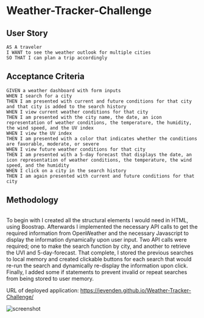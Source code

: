 # Weather-Tracker-Challenge

## User Story

```
AS A traveler
I WANT to see the weather outlook for multiple cities
SO THAT I can plan a trip accordingly
```

## Acceptance Criteria

```
GIVEN a weather dashboard with form inputs
WHEN I search for a city
THEN I am presented with current and future conditions for that city and that city is added to the search history
WHEN I view current weather conditions for that city
THEN I am presented with the city name, the date, an icon representation of weather conditions, the temperature, the humidity, the wind speed, and the UV index
WHEN I view the UV index
THEN I am presented with a color that indicates whether the conditions are favorable, moderate, or severe
WHEN I view future weather conditions for that city
THEN I am presented with a 5-day forecast that displays the date, an icon representation of weather conditions, the temperature, the wind speed, and the humidity
WHEN I click on a city in the search history
THEN I am again presented with current and future conditions for that city
```

## Methodology

```

```

To begin with I created all the structural elements I would need in HTML, using Boostrap. Afterwards I implemented the necessary
API calls to get the required information from OpenWeather and the necessary Javascript to display the information dynamically
upon user input. Two API calls were required; one to make the search function by city, and another to retrieve the UVI and 5-day-forecast. That complete, I stored the previous searches to local memory and created clickable buttons for each search that would re-run the search and dynamically re-display the information upon click. Finally, I added some if statements to prevent invalid or repeat searches from being stored to user memory.

URL of deployed application: https://jevenden.github.io/Weather-Tracker-Challenge/

![screenshot](https://user-images.githubusercontent.com/102879070/173199443-c83752c2-ea2e-4783-93ca-51dfe5e9a554.jpg)
